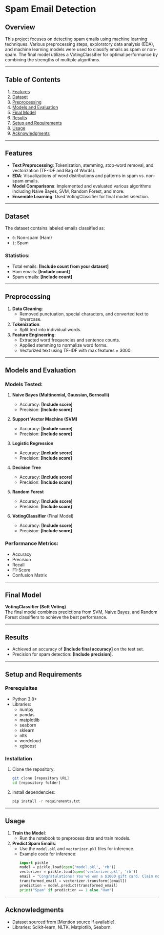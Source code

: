 
# Spam Email Detection

## Overview
This project focuses on detecting spam emails using machine learning techniques. Various preprocessing steps, exploratory data analysis (EDA), and machine learning models were used to classify emails as spam or non-spam. The final model utilizes a VotingClassifier for optimal performance by combining the strengths of multiple algorithms.

---

## Table of Contents
1. [Features](#features)
2. [Dataset](#dataset)
3. [Preprocessing](#preprocessing)
4. [Models and Evaluation](#models-and-evaluation)
5. [Final Model](#final-model)
6. [Results](#results)
7. [Setup and Requirements](#setup-and-requirements)
8. [Usage](#usage)
9. [Acknowledgments](#acknowledgments)

---

## Features
- **Text Preprocessing**: Tokenization, stemming, stop-word removal, and vectorization (TF-IDF and Bag of Words).
- **EDA**: Visualizations of word distributions and patterns in spam vs. non-spam emails.
- **Model Comparisons**: Implemented and evaluated various algorithms including Naive Bayes, SVM, Random Forest, and more.
- **Ensemble Learning**: Used VotingClassifier for final model selection.

---

## Dataset
The dataset contains labeled emails classified as:
- `0`: Non-spam (Ham)
- `1`: Spam  

### Statistics:
- Total emails: **[Include count from your dataset]**
- Ham emails: **[Include count]**
- Spam emails: **[Include count]**

---

## Preprocessing
1. **Data Cleaning**:
   - Removed punctuation, special characters, and converted text to lowercase.
2. **Tokenization**:
   - Split text into individual words.
3. **Feature Engineering**:
   - Extracted word frequencies and sentence counts.
   - Applied stemming to normalize word forms.
   - Vectorized text using TF-IDF with max features = 3000.

---

## Models and Evaluation
### Models Tested:
1. **Naive Bayes (Multinomial, Gaussian, Bernoulli)**  
   - Accuracy: **[Include score]**
   - Precision: **[Include score]**

2. **Support Vector Machine (SVM)**  
   - Accuracy: **[Include score]**
   - Precision: **[Include score]**

3. **Logistic Regression**  
   - Accuracy: **[Include score]**
   - Precision: **[Include score]**

4. **Decision Tree**  
   - Accuracy: **[Include score]**
   - Precision: **[Include score]**

5. **Random Forest**  
   - Accuracy: **[Include score]**
   - Precision: **[Include score]**

6. **VotingClassifier** (Final Model)  
   - Accuracy: **[Include score]**
   - Precision: **[Include score]**

### Performance Metrics:
- Accuracy
- Precision
- Recall
- F1-Score
- Confusion Matrix

---

## Final Model
**VotingClassifier (Soft Voting)**  
The final model combines predictions from SVM, Naive Bayes, and Random Forest classifiers to achieve the best performance.  

---

## Results
- Achieved an accuracy of **[Include final accuracy]** on the test set.
- Precision for spam detection: **[Include precision]**.

---

## Setup and Requirements
### Prerequisites
- Python 3.8+
- Libraries:
  - numpy
  - pandas
  - matplotlib
  - seaborn
  - sklearn
  - nltk
  - wordcloud
  - xgboost

### Installation
1. Clone the repository:
   ```bash
   git clone [repository URL]
   cd [repository folder]
   ```
2. Install dependencies:
   ```bash
   pip install -r requirements.txt
   ```

---

## Usage
1. **Train the Model**:
   - Run the notebook to preprocess data and train models.
2. **Predict Spam Emails**:
   - Use the `model.pkl` and `vectorizer.pkl` files for inference.
   - Example code for inference:
     ```python
     import pickle
     model = pickle.load(open('model.pkl', 'rb'))
     vectorizer = pickle.load(open('vectorizer.pkl', 'rb'))
     email = "Congratulations! You've won a $1000 gift card. Claim now!"
     transformed_email = vectorizer.transform([email])
     prediction = model.predict(transformed_email)
     print("Spam" if prediction == 1 else "Ham")
     ```

---

## Acknowledgments
- Dataset sourced from [Mention source if available].
- Libraries: Scikit-learn, NLTK, Matplotlib, Seaborn.
